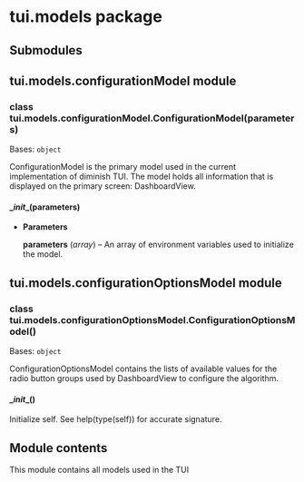 # tui.models package

## Submodules

## tui.models.configurationModel module


### class tui.models.configurationModel.ConfigurationModel(parameters)
Bases: `object`

ConfigurationModel is the primary model used in the current implementation of diminish
TUI. The model holds all information that is displayed on the primary screen: DashboardView.


#### \__init__(parameters)

* **Parameters**

    **parameters** (*array*) – An array of environment variables used to initialize the model.


## tui.models.configurationOptionsModel module


### class tui.models.configurationOptionsModel.ConfigurationOptionsModel()
Bases: `object`

ConfigurationOptionsModel contains the lists of available values for the radio button groups
used by DashboardView to configure the algorithm.


#### \__init__()
Initialize self.  See help(type(self)) for accurate signature.

## Module contents

This module contains all models used in the TUI
